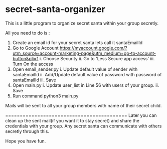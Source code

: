 # secret-santa-organizer
This is a little program to organize secret santa within your group secretly.

All you need to do is :
1. Create an email id for your secret santa lets call it santaEmailId
2. Go to Google Account https://myaccount.google.com/?utm_source=account-marketing-page&utm_medium=go-to-account-button&pli=1
  i. Choose Security
  ii. Go to 'Less Secure app access'
  iii. Turn On the access
3. Open email_sender.py
  i. Update default value of sender with santaEmailId
  ii. Add/Update default value of password with password of santaEmailId
  iii. Save
4. Open main.py
  i. Update user_list in Line 56 with users of your group.
  ii. Save
5. Run command python3 main.py

Mails will be sent to all your group members with name of their secret child.

==========================================
Later you can clean up the sent mail(if you want it to stay secret) and share the credentials with your group. 
Any secret santa can communicate with others secretly through this.


Hope you have fun.
